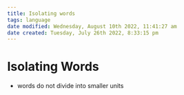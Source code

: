 ```yaml
---
title: Isolating words
tags: language
date modified: Wednesday, August 10th 2022, 11:41:27 am
date created: Tuesday, July 26th 2022, 8:33:15 pm
---
```


# Isolating Words
- words do not divide into smaller units

